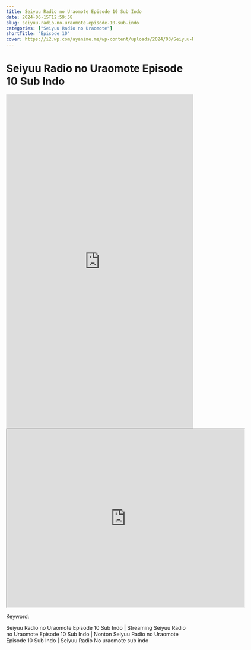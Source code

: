 ```yaml
---
title: Seiyuu Radio no Uraomote Episode 10 Sub Indo
date: 2024-06-15T12:59:58
slug: seiyuu-radio-no-uraomote-episode-10-sub-indo
categories: ["Seiyuu Radio no Uraomote"]
shortTitle: "Episode 10"
cover: https://i2.wp.com/ayanime.me/wp-content/uploads/2024/03/Seiyuu-Radio-no-Uraomote-1-768x1084-1.jpg
---
```


# Seiyuu Radio no Uraomote Episode 10 Sub Indo

<iframe src="https://play.ayanime.me/include/fluidplayer/fluidplayer.php?VideoSrc1=https%3A%2F%2Fdrive.google.com%2Ffile%2Fd%2F1T2NfIki6l9BWtFhUYOdNuObXubHAkMQi%2Fpreview&VideoType1=video%2Fmp4&VideoQuality1=480p&VideoSrc2=https%3A%2F%2Fdrive.google.com%2Ffile%2Fd%2F1iC7MEIvApLjpj7RJDLYPuph-o1uWAWvc%2Fpreview&VideoType2=video%2Fmp4&VideoQuality2=720p&VideoSrc3=https%3A%2F%2Fdrive.google.com%2Ffile%2Fd%2F15o7iHDesht_Ad_OkTqQ8DvugeDwbBGDW%2Fpreview&VideoType3=video%2Fmp4&VideoQuality3=1080p&VideoSrc4=&VideoType4=&VideoQuality4=&VideoPoster=&VideoTrack1=&kind1=&srclang1=&label1=&default1=&VideoTrack2=&kind2=&srclang2=&label2=&default2=&player=fluid+player&server=Drive+API&api=&width=100%25&height=900px" frameborder="0" width="100%" height="900px" allowfullscreen="allowfullscreen" scrolling="no"></iframe>
<iframe src="https://drive.google.com/file/d/15o7iHDesht_Ad_OkTqQ8DvugeDwbBGDW/preview" width="640" height="480" allow="accelerometer; autoplay; encrypted-media; gyroscope; fullscreen; picture-in-picture" scrolling="no" seamless="" sandbox="allow-same-origin allow-scripts"></iframe>

Keyword:
<p>Seiyuu Radio no Uraomote Episode 10 Sub Indo | Streaming Seiyuu Radio no Uraomote Episode 10 Sub Indo | Nonton Seiyuu Radio no Uraomote Episode 10 Sub Indo | Seiyuu Radio No uraomote sub indo</p>

